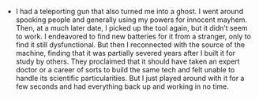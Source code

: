 - I had a teleporting gun that also turned me into a ghost. I went around spooking people and generally using my powers for innocent mayhem. Then, at a much later date, I picked up the tool again, but it didn’t seem to work. I endeavored to find new batteries for it from a stranger, only to find it still dysfunctional. But then I reconnected with the source of the machine, finding that it was partially severed years after I built it for study by others. They proclaimed that it should have taken an expert doctor or a career of sorts to build the same tech and felt unable to handle its scientific particularities. But I just played around with it for a few seconds and had everything back up and working in no time.
